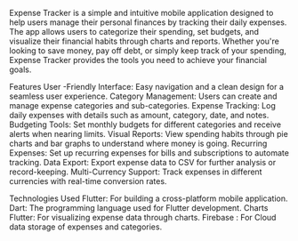 Expense Tracker is a simple and intuitive mobile application designed to help users manage their personal finances by tracking their daily expenses. The app allows users to categorize their spending, set budgets, and visualize their financial habits through charts and reports. Whether you're looking to save money, pay off debt, or simply keep track of your spending, Expense Tracker provides the tools you need to achieve your financial goals.

Features
User -Friendly Interface: Easy navigation and a clean design for a seamless user experience.
Category Management: Users can create and manage expense categories and sub-categories.
Expense Tracking: Log daily expenses with details such as amount, category, date, and notes.
Budgeting Tools: Set monthly budgets for different categories and receive alerts when nearing limits.
Visual Reports: View spending habits through pie charts and bar graphs to understand where money is going.
Recurring Expenses: Set up recurring expenses for bills and subscriptions to automate tracking.
Data Export: Export expense data to CSV for further analysis or record-keeping.
Multi-Currency Support: Track expenses in different currencies with real-time conversion rates.

Technologies Used
Flutter: For building a cross-platform mobile application.
Dart: The programming language used for Flutter development.
Charts Flutter: For visualizing expense data through charts.
Firebase : For Cloud data storage of expenses and categories.

